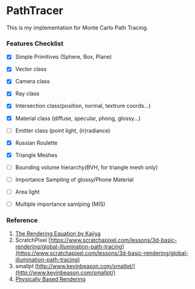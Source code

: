 # PathTracer
This is my implementation for Monte Carlo Path Tracing.

### Features Checklist

- [X] Simple Primitives (Sphere, Box, Plane) 
- [X] Vector class
- [X] Camera class
- [X] Ray class
- [X] Intersection class(position, normal, textrure coords...)
- [X] Material class (diffuse, specular, phong, glossy...)
- [ ] Emitter class (point light, (ir)radiance)
- [X] Russian Roulette
- [X] Triangle Meshes
- [ ] Bounding volume hierarchy(BVH, for triangle mesh only)
- [ ] Importance Sampling of glossy/Phone Material
- [ ] Area light
- [ ] Multiple importance samlping (MIS)



### Reference
1. [The Rendering Equation by Kajiya](http://www.cse.chalmers.se/edu/year/2016/course/TDA361/rend_eq.pdf) 
2. ScratchPixel [https://www.scratchapixel.com/lessons/3d-basic-rendering/global-illumination-path-tracing](https://www.scratchapixel.com/lessons/3d-basic-rendering/global-illumination-path-tracing)
3. smallpt [http://www.kevinbeason.com/smallpt/](http://www.kevinbeason.com/smallpt/)
4. [Physically Based Rendering](https://www.pbrt.org/)